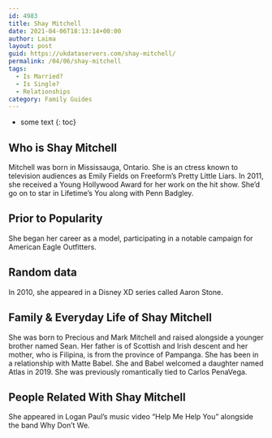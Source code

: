 ```yaml
---
id: 4983
title: Shay Mitchell
date: 2021-04-06T18:13:14+00:00
author: Laima
layout: post
guid: https://ukdataservers.com/shay-mitchell/
permalink: /04/06/shay-mitchell
tags:
  - Is Married?
  - Is Single?
  - Relationships
category: Family Guides
---
```


* some text
{: toc}


## Who is Shay Mitchell
                  
                  
                  
Mitchell was born in Mississauga, Ontario. She is an ctress known to television audiences as Emily Fields on Freeform&#8217;s Pretty Little Liars. In 2011, she received a Young Hollywood Award for her work on the hit show. She&#8217;d go on to star in Lifetime&#8217;s You along with Penn Badgley. 
                  
              
            
              
            
                
                
                
## Prior to Popularity
                  
                  
                  
She began her career as a model, participating in a notable campaign for American Eagle Outfitters. 
                  
              
            
              
            
                
                
                
## Random data
                  
                  
                  
In 2010, she appeared in a Disney XD series called Aaron Stone.  
                  
              
            
              
            
                
                
                
## Family & Everyday Life of Shay Mitchell
                  
                  
                  
She was born to Precious and Mark Mitchell and raised alongside a younger brother named Sean. Her father is of Scottish and Irish descent and her mother, who is Filipina, is from the province of Pampanga. She has been in a relationship with Matte Babel. She and Babel welcomed a daughter named Atlas in 2019. She was previously romantically tied to Carlos PenaVega. 
                  
              
            
              
            
                
                
                
## People Related With Shay Mitchell
                  
                  
                  
She appeared in Logan Paul&#8217;s music video &#8220;Help Me Help You&#8221; alongside the band Why Don&#8217;t We. 
                  
              
            
              
            
                
              
            
              
              
            
            
              
            
          
          
          